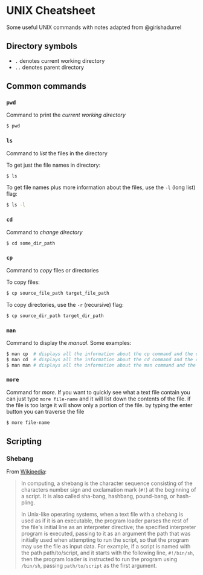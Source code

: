 # UNIX Cheatsheet
Some useful UNIX commands with notes adapted from @girishadurrel

## Directory symbols
* `.` denotes current working directory
* `..` denotes parent directory

## Common commands
### `pwd`
Command to print the *current working directory*
```sh
$ pwd
```
### `ls`
Command to *list* the files in the directory

To get just the file names in directory:
```sh
$ ls
```
To get file names plus more information about the files, use the `-l` (long list) flag:
```sh
$ ls -l 
```
### `cd`
Command to *change directory*
```sh
$ cd some_dir_path
```
### `cp`
Command to *copy* files or directories

To copy files:
```sh
$ cp source_file_path target_file_path
```
To copy directories, use the `-r` (recursive) flag:
```sh
$ cp source_dir_path target_dir_path
```
### `man`
Command to display the *manual*. Some examples:
```sh
$ man cp  # displays all the information about the cp command and the options that can be used
$ man cd  # displays all the information about the cd command and the options that can be used
$ man man # displays all the information about the man command and the options that can be used
```
### `more`
Command for *more*. If you want to quickly see what a text file contain you can just type `more file-name` and it will list down the contents of the file. if the file is too large it will show only a portion of the file. by typing the enter button you can traverse the file
```sh
$ more file-name
```

## Scripting
### Shebang
From [Wikipedia](https://en.wikipedia.org/wiki/Shebang_(Unix)):
> In computing, a shebang is the character sequence consisting of the characters number sign and exclamation mark (`#!`) at the beginning of a script. It is also called sha-bang, hashbang, pound-bang, or hash-pling.
>
> In Unix-like operating systems, when a text file with a shebang is used as if it is an executable, the program loader parses the rest of the file's initial line as an interpreter directive; the specified interpreter program is executed, passing to it as an argument the path that was initially used when attempting to run the script, so that the program may use the file as input data. For example, if a script is named with the path path/to/script, and it starts with the following line, `#!/bin/sh`, then the program loader is instructed to run the program using `/bin/sh`, passing `path/to/script` as the first argument.

